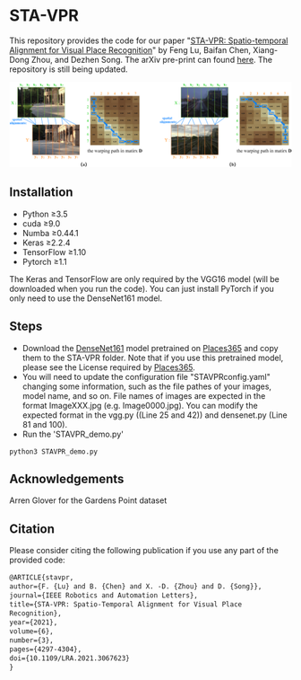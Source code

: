 # STA-VPR
This repository provides the code for our paper "[STA-VPR: Spatio-temporal Alignment for Visual Place Recognition](https://ieeexplore.ieee.org/document/9382071)" by Feng Lu, Baifan Chen, Xiang-Dong Zhou, and Dezhen Song. The arXiv pre-print can found [here](https://arxiv.org/abs/2103.13580). The repository is still being updated.

![spatial_alignment_sample](images/spatial_alignment_sample.png)

## Installation
- Python ≥3.5
- cuda ≥9.0
- Numba ≥0.44.1
- Keras ≥2.2.4
- TensorFlow ≥1.10
- Pytorch ≥1.1

The Keras and TensorFlow are only required by the VGG16 model (will be downloaded when you run the code). You can just install PyTorch if you only need to use the DenseNet161 model.

## Steps
- Download the [DenseNet161](http://places2.csail.mit.edu/models_places365/densenet161_places365.pth.tar) model pretrained on [Places365](https://github.com/CSAILVision/places365) and copy them to the STA-VPR folder. Note that if you use this pretrained model, please see the License required by [Places365](https://github.com/CSAILVision/places365).
- You will need to update the configuration file "STAVPRconfig.yaml" changing some information, such as the file pathes of your images, model name, and so on. File names of images are expected in the format ImageXXX.jpg (e.g. Image0000.jpg). You can modify the expected format in the vgg.py ((Line 25 and 42)) and densenet.py (Line 81 and 100).
- Run the 'STAVPR_demo.py' 
```
python3 STAVPR_demo.py
```

## Acknowledgements 
Arren Glover for the Gardens Point dataset

## Citation

Please consider citing the following publication if you use any part of the provided code:
```
@ARTICLE{stavpr,
author={F. {Lu} and B. {Chen} and X. -D. {Zhou} and D. {Song}},
journal={IEEE Robotics and Automation Letters},
title={STA-VPR: Spatio-Temporal Alignment for Visual Place Recognition},
year={2021},
volume={6},
number={3},
pages={4297-4304},
doi={10.1109/LRA.2021.3067623}
}
```
